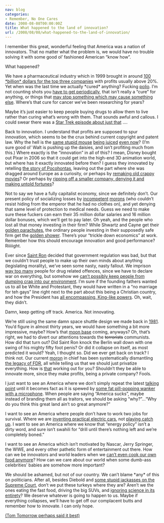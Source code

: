 ```yaml
---
nav: blog
categories:
- Remember, No One Cares
date: 2008-08-08T00:00:00Z
title: What happened to the land of innovation?
url: /2008/08/08/what-happened-to-the-land-of-innovation/
---
```


I remember this great, wonderful feeling that America was a nation of innovators. That no matter what the problem is, we would have no trouble solving it with some good ol’ fashioned American “know how”.

What happened?

We have a pharmaceutical industry which in 1999 brought in around [100 \*billion\* dollars for the top three companies][1] with profits usually above 20%. Yet when was the last time we actually \*cured\* anything? Fucking [polio][2]. I’m not counting shots you [have to get periodically][3], that isn’t really a “cure” for anything, or things that [may stop something which may cause something else][4]. Where’s that cure for cancer we’ve been researching for years?

 [1]: http://www.actupny.org/reports/durban-licensing.html
 [2]: http://en.wikipedia.org/wiki/Poliomyelitis
 [3]: http://en.wikipedia.org/wiki/Influenza_vaccine
 [4]: http://en.wikipedia.org/wiki/HPV_vaccine

Maybe it’s just easier to keep people buying drugs to allow them to live rather than curing what’s wrong with them. That sounds awful and callous. I could swear there was a [Star Trek episode about just that][5] ....

 [5]: http://memory-alpha.org/en/wiki/Symbiosis_(episode)

Back to innovation. I understand that profits are supposed to spur innovation, which seems to be the crux behind current copyright and patent law. Why the hell is the [same stupid mouse][6] [being juiced][7] [even now][8]? (I’m sure good ol’ Walt is pushing up the daisies, and isn’t profiting much from this.) Where exactly is the “innovation” in all of this? I mean, Disney bought out Pixar in 2006 so that it could get into the high-end 3D animation world, but where has it exactly innovated before then? I guess they innovated by retelling [the story of Pocohontas][9], leaving out the part where she was dragged around Europe as a curiosity, or perhaps by [remaking old crappy movies][10]? Or perhaps by [ripping off a smaller company, denying it and making untold fortunes][11]?

 [6]: http://www.imdb.com/title/tt0019422/
 [7]: http://www.keytlaw.com/Copyrights/sonybono.htm
 [8]: http://www.imdb.com/title/tt0784896/
 [9]: http://www.apva.org/history/pocahont.html
 [10]: http://en.wikipedia.org/wiki/Freaky_Friday_(1976_film)
 [11]: http://www.kimbawlion.com/rant2.htm

Not to say we have a fully capitalist economy, since we definitely don’t. Our present policy of socializing losses by [incompetent][12] [morons][13] (who couldn’t resist hiding from the emperor that he had no clothes on), and yet denying that same level of protection to medical needs. Guess we need to make sure these fuckers can earn their 35 million dollar salaries and 16 million dollar bonuses, which we’ll get to pay later. Oh yeah, and the people who lost all that money investing in their firm? While Shwartz and Cayne get their [golden parachutes][14], the ordinary people investing in their supposedly safe firm get the [golden shower][15]. There’s your “trickle down economics” at work. Remember how this should encourage innovation and good performance? Riiiiight. 

 [12]: http://en.wikipedia.org/wiki/Alan_Schwartz
 [13]: http://en.wikipedia.org/wiki/James_Cayne
 [14]: http://www.momentonmoney.com/2008/07/soft-landings-a.html
 [15]: http://www.urbandictionary.com/define.php?term=golden%20shower

Ever since [Saint Ron][16] decided that government regulation was bad, but that we couldn’t trust people to make up their own minds about anything (legislating morality), we’ve seen some nasty, nasty fallout. We imprison [way too many][17] people for drug related offences, since we have to declare war on everything, but somehow we [can’t possibly keep people from dumping crap into our environment][18]. I’m sure if the founding fathers wanted us to all be White and Protestant, they would have written in a “no marriage for teh gays” line right next to the part about this being a Christian country, and how the President has [all encompassing, King-like powers][19]. Oh, wait, they didn’t.

 [16]: http://www.whitehouse.gov/history/presidents/rr40.html
 [17]: http://www.drugwarfacts.org/prison.htm
 [18]: http://www.msnbc.msn.com/id/25576784/
 [19]: http://www.americanrevolution.com/KingGeorge3rd.htm

Damn, keep getting off track. America. Not innovating.

We’re still using the same damn space shuttle design we made back in [1981][20]. You’d figure in almost thirty years, we would have something a bit more impressive, maybe? How’s that [moon base][21] coming, anyways? Oh, that’s right, we had to divert our attentions towards the <del>terrorists</del> communists. How did that turn out? Did Saint Ron knock the Berlin wall down with one swing of his mighty fifty foot penis? Or did it collapse on itself, as most predicted it would? Yeah, I thought so. Did we ever get back on track? I think not. Our current [moron][22] in chief has been systematically dismantling [the legacy of FDR][23], all while telling us that we should just privatize everything. How is [that][24] working out for you? Shouldn’t they be able to innovate more, since they make profits, being a private company? Fools.

 [20]: http://en.wikipedia.org/wiki/Space_shuttle
 [21]: http://en.wikipedia.org/wiki/Colonization_of_the_Moon
 [22]: http://www.bushorchimp.com
 [23]: http://memory.loc.gov/learn/features/timeline/depwwii/newdeal/newdeal.html
 [24]: http://ap.google.com/article/ALeqM5iVAF4FNNGCiKCJfNJMp-FCePBQxAD92E5QL00

I just want to see an America where we don’t simply repeat the latest [talking point][25] until it becomes fact as it is spewed by [some fat pill-popping wanker with a microphone][26]. When people are saying “America sucks”, maybe instead of branding them all as traitors, we should be asking “why?”...“Why do you think this great land ain’t so great anymore?”

 [25]: http://www.time.com/time/politics/article/0,8599,1829354,00.html
 [26]: http://www.rushlimbaugh.com/home/today.guest.html

I want to see an America where people don’t have to work two jobs for survival. Where we are [inventing practical electric cars][27], not [playing catch up][28]. I want to see an America where we know that “energy policy” isn’t a dirty word, and sure isn’t swahili for “drill until there’s nothing left and we’re completely boned.”

 [27]: http://www.milesev.com/
 [28]: http://www.chevrolet.com/electriccar/

I want to see an America which isn’t motivated by Nascar, Jerry Springer, the WWE, and every other pathetic form of entertainment out there. How can we be innovators and world leaders when we [can’t even cook our own food anymore][29]? How can we care about our world when some dumb-ass celebrities’ babies are somehow more important?

 [29]: http://www.slowfood.com/

We should be ashamed, but not of our country. We can’t blame \*any\* of this on politicians. After all, besides Diebold and [some stupid jackasses on the Supreme Court][30], don’t we put these turkeys where they are? Aren’t we the ones eating the fast food, driving the big SUVs, and [ignoring science in its entirety][31]? We deserve whatever is going to happen to us. Maybe if everything collapses, we’ll have to get off our complacent butts and remember how to innovate. I can only hope.

 [30]: http://www.law.cornell.edu/supct/justices/scalia.bio.html
 [31]: http://www.intelligentdesign.org/

[(Tom Tomorrow perhaps said it best)][32]

 [32]: http://www.thismodernworld.org/arc/1991/91Victory-Parade.gif

